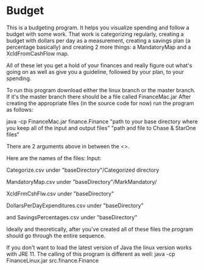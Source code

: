 # Budget
This is a budgeting program.  It helps you visualize spending and follow a budget with some work.
That work is categorizing regularly, creating a budget with dollars per day as a measurement, 
creating a savings plan (a percentage basically) and creating 2 more things: a MandatoryMap and a XcldFromCashFlow map.

All of these let you get a hold of your finances and really figure out what's going on as well as give you a guideline,
followed by your plan, to your spending.

To run this program download either the linux branch or the master branch.
If it's the master branch there should be a file called FinanceMac.jar
After creating the appropriate files (in the source code for now) run the program as follows:

java -cp FinanceMac.jar finance.Finance "path to your base directory where you keep all of the input and output files" "path and file to Chase & StarOne files"

There are 2 arguments above in between the <>.

Here are the names of the files:
Input:

Categorize.csv under "baseDirectory"/Categorized directory
  
MandatoryMap.csv under "baseDirectory"/MarkMandatory/
  
XcldFrmCshFlw.csv under "baseDirectory"
  
DollarsPerDayExpenditures.csv under "baseDirectory"
  
and
SavingsPercentages.csv under "baseDirectory"

Ideally and theoretically, after you've created all of these files the program should go through the 
entire sequence.

If you don't want to load the latest version of Java the linux version works with JRE 11.
The calling of this program is different as well:
java -cp FinanceLinux.jar src.finance.Finance <path a as above> <path b as above>
